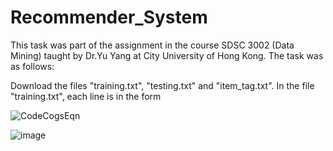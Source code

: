 # Recommender_System
This task was part of the assignment in the course SDSC 3002 (Data Mining) taught by Dr.Yu Yang at City University of Hong Kong. The task was as follows:

Download the files "training.txt", "testing.txt" and "item_tag.txt". In the file "training.txt", each line is in the form 

![CodeCogsEqn](https://user-images.githubusercontent.com/60958440/188551367-e301c095-be62-4ff5-a670-c5de89fc57d6.gif)


![image](https://user-images.githubusercontent.com/60958440/188543023-cf5e3d07-5370-4f4a-afcf-8804c7eb5c67.png)

